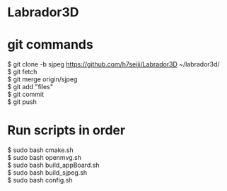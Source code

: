 # Labrador3D

# git commands
$ git clone -b sjpeg https://github.com/h7seiji/Labrador3D ~/labrador3d/  
$ git fetch  
$ git merge origin/sjpeg  
$ git add "files"  
$ git commit  
$ git push  

# Run scripts in order
$ sudo bash cmake.sh  
$ sudo bash openmvg.sh  
$ sudo bash build_appBoard.sh  
$ sudo bash build_sjpeg.sh  
$ sudo bash config.sh  
